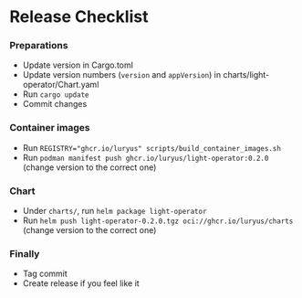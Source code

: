 # Release Checklist

### Preparations
- Update version in Cargo.toml
- Update version numbers (`version` and `appVersion`) in charts/light-operator/Chart.yaml
- Run `cargo update`
- Commit changes

### Container images
- Run `REGISTRY="ghcr.io/luryus" scripts/build_container_images.sh`
- Run `podman manifest push ghcr.io/luryus/light-operator:0.2.0` (change version to the correct one)

### Chart
- Under `charts/`, run `helm package light-operator`
- Run `helm push light-operator-0.2.0.tgz oci://ghcr.io/luryus/charts` (change version to the correct one)

### Finally
- Tag commit
- Create release if you feel like it